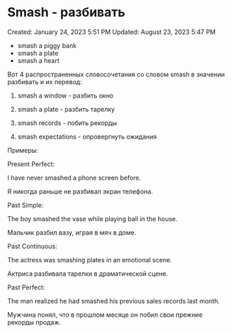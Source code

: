 # Smash - разбивать

Created: January 24, 2023 5:51 PM
Updated: August 23, 2023 5:47 PM

- smash a piggy bank
- smash a plate
- smash a heart

Вот 4 распространенных словосочетания со словом smash в значении разбивать и их перевод:

1. smash a window - разбить окно

2. smash a plate - разбить тарелку

3. smash records - побить рекорды

4. smash expectations - опровергнуть ожидания

Примеры:

Present Perfect:

I have never smashed a phone screen before.

Я никогда раньше не разбивал экран телефона.

Past Simple:

The boy smashed the vase while playing ball in the house.

Мальчик разбил вазу, играя в мяч в доме.

Past Continuous:

The actress was smashing plates in an emotional scene.

Актриса разбивала тарелки в драматической сцене.

Past Perfect:

The man realized he had smashed his previous sales records last month.

Мужчина понял, что в прошлом месяце он побил свои прежние рекорды продаж.